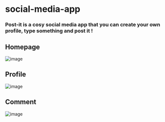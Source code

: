 # social-media-app

### Post-it is a cosy social media app that you can create your own profile, type something and post it !

## Homepage 
![image](https://user-images.githubusercontent.com/91954535/228380224-9a93d6d3-8903-421d-b4f2-c9718132e09d.png)

## Profile
![image](https://user-images.githubusercontent.com/91954535/228380643-0e5029c2-7e7d-4ec2-8016-cb8d4a324215.png)

## Comment
![image](https://user-images.githubusercontent.com/91954535/228380442-98defabc-839a-415c-9939-a03762663e45.png)

